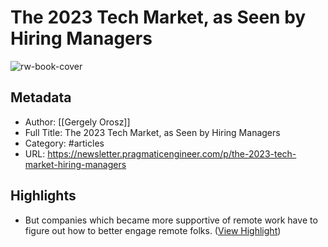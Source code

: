 # The 2023 Tech Market, as Seen by Hiring Managers

![rw-book-cover](https://substack-post-media.s3.amazonaws.com/public/images/ac446ebe-5b80-4d15-8e71-6efd325a69ed_1964x1496.png)

## Metadata
- Author: [[Gergely Orosz]]
- Full Title: The 2023 Tech Market, as Seen by Hiring Managers
- Category: #articles
- URL: https://newsletter.pragmaticengineer.com/p/the-2023-tech-market-hiring-managers

## Highlights
- But companies which became more supportive of remote work have to figure out how to better engage remote folks. ([View Highlight](https://read.readwise.io/read/01h7pm84bxdbvj2entkx2erdqy))

